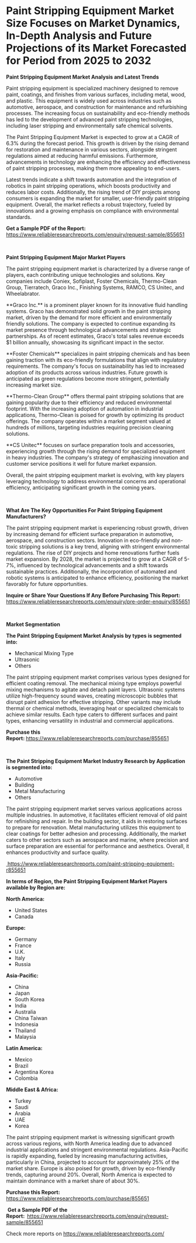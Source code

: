 <p><h1>Paint Stripping Equipment Market Size Focuses on Market Dynamics, In-Depth Analysis and Future Projections of its Market Forecasted for Period from 2025 to 2032</h1></p><p><strong>Paint Stripping Equipment Market Analysis and Latest Trends</strong></p>
<p><p>Paint stripping equipment is specialized machinery designed to remove paint, coatings, and finishes from various surfaces, including metal, wood, and plastic. This equipment is widely used across industries such as automotive, aerospace, and construction for maintenance and refurbishing processes. The increasing focus on sustainability and eco-friendly methods has led to the development of advanced paint stripping technologies, including laser stripping and environmentally safe chemical solvents.</p><p>The Paint Stripping Equipment Market is expected to grow at a CAGR of 6.3% during the forecast period. This growth is driven by the rising demand for restoration and maintenance in various sectors, alongside stringent regulations aimed at reducing harmful emissions. Furthermore, advancements in technology are enhancing the efficiency and effectiveness of paint stripping processes, making them more appealing to end-users.</p><p>Latest trends indicate a shift towards automation and the integration of robotics in paint stripping operations, which boosts productivity and reduces labor costs. Additionally, the rising trend of DIY projects among consumers is expanding the market for smaller, user-friendly paint stripping equipment. Overall, the market reflects a robust trajectory, fueled by innovations and a growing emphasis on compliance with environmental standards.</p></p>
<p><strong>Get a Sample PDF of the Report:&nbsp;</strong> <a href="https://www.reliableresearchreports.com/enquiry/request-sample/855651?utm_campaign=3083&utm_medium=2&utm_source=Github&utm_content=ia&utm_term=09042025&utm_id=paint-stripping-equipment">https://www.reliableresearchreports.com/enquiry/request-sample/855651</a></p>
<p>&nbsp;</p>
<p><strong>Paint Stripping Equipment Major Market Players</strong></p>
<p><p>The paint stripping equipment market is characterized by a diverse range of players, each contributing unique technologies and solutions. Key companies include Coniex, Sofiplast, Foster Chemicals, Thermo-Clean Group, Tierratech, Graco Inc., Finishing Systems, RAMCO, CS Unitec, and Wheelabrator.</p><p>**Graco Inc.** is a prominent player known for its innovative fluid handling systems. Graco has demonstrated solid growth in the paint stripping market, driven by the demand for more efficient and environmentally friendly solutions. The company is expected to continue expanding its market presence through technological advancements and strategic partnerships. As of recent estimates, Graco's total sales revenue exceeds $1 billion annually, showcasing its significant impact in the sector.</p><p>**Foster Chemicals** specializes in paint stripping chemicals and has been gaining traction with its eco-friendly formulations that align with regulatory requirements. The company's focus on sustainability has led to increased adoption of its products across various industries. Future growth is anticipated as green regulations become more stringent, potentially increasing market size.</p><p>**Thermo-Clean Group** offers thermal paint stripping solutions that are gaining popularity due to their efficiency and reduced environmental footprint. With the increasing adoption of automation in industrial applications, Thermo-Clean is poised for growth by optimizing its product offerings. The company operates within a market segment valued at hundreds of millions, targeting industries requiring precision cleaning solutions.</p><p>**CS Unitec** focuses on surface preparation tools and accessories, experiencing growth through the rising demand for specialized equipment in heavy industries. The company's strategy of emphasizing innovation and customer service positions it well for future market expansion.</p><p>Overall, the paint stripping equipment market is evolving, with key players leveraging technology to address environmental concerns and operational efficiency, anticipating significant growth in the coming years.</p></p>
<p>&nbsp;</p>
<p><strong>What Are The Key Opportunities For Paint Stripping Equipment Manufacturers?</strong></p>
<p><p>The paint stripping equipment market is experiencing robust growth, driven by increasing demand for efficient surface preparation in automotive, aerospace, and construction sectors. Innovation in eco-friendly and non-toxic stripping solutions is a key trend, aligning with stringent environmental regulations. The rise of DIY projects and home renovations further fuels market expansion. By 2028, the market is projected to grow at a CAGR of 5-7%, influenced by technological advancements and a shift towards sustainable practices. Additionally, the incorporation of automated and robotic systems is anticipated to enhance efficiency, positioning the market favorably for future opportunities.</p></p>
<p><strong>Inquire or Share Your Questions If Any Before Purchasing This Report:</strong> <a href="https://www.reliableresearchreports.com/enquiry/pre-order-enquiry/855651?utm_campaign=3083&utm_medium=2&utm_source=Github&utm_content=ia&utm_term=09042025&utm_id=paint-stripping-equipment">https://www.reliableresearchreports.com/enquiry/pre-order-enquiry/855651</a></p>
<p>&nbsp;</p>
<p><strong>Market Segmentation</strong></p>
<p><strong>The Paint Stripping Equipment Market Analysis by types is segmented into:</strong></p>
<p><ul><li>Mechanical Mixing Type</li><li>Ultrasonic</li><li>Others</li></ul></p>
<p><p>The paint stripping equipment market comprises various types designed for efficient coating removal. The mechanical mixing type employs powerful mixing mechanisms to agitate and detach paint layers. Ultrasonic systems utilize high-frequency sound waves, creating microscopic bubbles that disrupt paint adhesion for effective stripping. Other variants may include thermal or chemical methods, leveraging heat or specialized chemicals to achieve similar results. Each type caters to different surfaces and paint types, enhancing versatility in industrial and commercial applications.</p></p>
<p><strong>Purchase this Report:&nbsp;</strong><a href="https://www.reliableresearchreports.com/purchase/855651?utm_campaign=3083&utm_medium=2&utm_source=Github&utm_content=ia&utm_term=09042025&utm_id=paint-stripping-equipment">https://www.reliableresearchreports.com/purchase/855651</a></p>
<p>&nbsp;</p>
<p><strong>The Paint Stripping Equipment Market Industry Research by Application is segmented into:</strong></p>
<p><ul><li>Automotive</li><li>Building</li><li>Metal Manufacturing</li><li>Others</li></ul></p>
<p><p>The paint stripping equipment market serves various applications across multiple industries. In automotive, it facilitates efficient removal of old paint for refinishing and repair. In the building sector, it aids in restoring surfaces to prepare for renovation. Metal manufacturing utilizes this equipment to clear coatings for better adhesion and processing. Additionally, the market caters to other sectors such as aerospace and marine, where precision and surface preparation are essential for performance and aesthetics. Overall, it enhances productivity and surface quality.</p></p>
<p><a href="https://www.reliableresearchreports.com/paint-stripping-equipment-r855651?utm_campaign=3083&utm_medium=2&utm_source=Github&utm_content=ia&utm_term=09042025&utm_id=paint-stripping-equipment">&nbsp;https://www.reliableresearchreports.com/paint-stripping-equipment-r855651</a></p>
<p><strong>In terms of Region, the Paint Stripping Equipment Market Players available by Region are:</strong></p>
<p>
    <p> <strong> North America: </strong>
        <ul>
            <li>United States</li>
            <li>Canada</li>
        </ul>
        </p> 
    <p> <strong> Europe: </strong>
        <ul>
            <li>Germany</li>
            <li>France</li>
            <li>U.K.</li>
            <li>Italy</li>
            <li>Russia</li>
        </ul>
        </p> 
    <p> <strong> Asia-Pacific: </strong>
        <ul>
            <li>China</li>
            <li>Japan</li>
            <li>South Korea</li>
            <li>India</li>
            <li>Australia</li>
            <li>China Taiwan</li>
            <li>Indonesia</li>
            <li>Thailand</li>
            <li>Malaysia</li>
        </ul>
        </p> 
    <p> <strong> Latin America: </strong>
        <ul>
            <li>Mexico</li>
            <li>Brazil</li>
            <li>Argentina Korea</li>
            <li>Colombia</li>
        </ul>
        </p> 
    <p> <strong> Middle East & Africa: </strong>
        <ul>
            <li>Turkey</li>
            <li>Saudi</li>
            <li>Arabia</li>
            <li>UAE</li>
            <li>Korea</li>
        </ul>
    </p>
    </p>
<p><p>The paint stripping equipment market is witnessing significant growth across various regions, with North America leading due to advanced industrial applications and stringent environmental regulations. Asia-Pacific is rapidly expanding, fueled by increasing manufacturing activities, particularly in China, projected to account for approximately 25% of the market share. Europe is also poised for growth, driven by eco-friendly trends, capturing around 20%. Overall, North America is expected to maintain dominance with a market share of about 30%.</p></p>
<p><strong>Purchase this Report: </strong><a href="https://www.reliableresearchreports.com/purchase/855651?utm_campaign=3083&utm_medium=2&utm_source=Github&utm_content=ia&utm_term=09042025&utm_id=paint-stripping-equipment">https://www.reliableresearchreports.com/purchase/855651</a></p>
<p>&nbsp;<strong>Get a Sample PDF of the Report:&nbsp;&nbsp;</strong><a href="https://www.reliableresearchreports.com/enquiry/request-sample/855651?utm_campaign=3083&utm_medium=2&utm_source=Github&utm_content=ia&utm_term=09042025&utm_id=paint-stripping-equipment">https://www.reliableresearchreports.com/enquiry/request-sample/855651</a></p>
<p><strong></strong></p>
<p>Check more reports on <a href="https://www.reliableresearchreports.com/?utm_campaign=3083&utm_medium=2&utm_source=Github&utm_content=ia&utm_term=09042025&utm_id=paint-stripping-equipment">https://www.reliableresearchreports.com/</a></p>